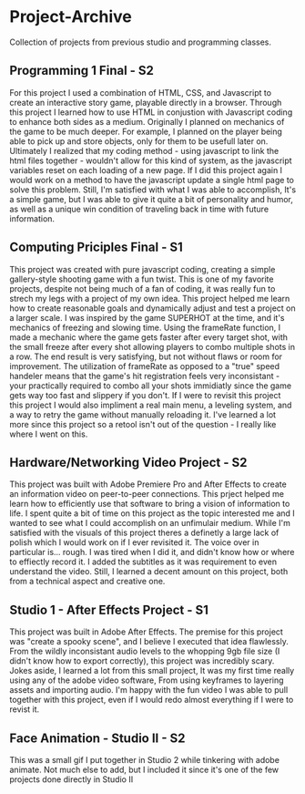 # Project-Archive
Collection of projects from previous studio and programming classes.


## Programming 1 Final - S2

For this project I used a combination of HTML, CSS, and Javascript to create an interactive story game, playable directly in a browser. Through this project I learned how to use HTML in conjustion with Javascript coding to enhance both sides as a medium. Originally I planned on mechanics of the game to be much deeper. For example, I planned on the player being able to pick up and store objects, only for them to be usefull later on. Ultimately I realized that my coding method - using javascript to link the html files together - wouldn't allow for this kind of system, as the javascript variables reset on each loading of a new page. If I did this project again I would work on a method to have the javascript update a single html page to solve this problem. Still, I'm satisfied with what I was able to accomplish, It's a simple game, but I was able to give it quite a bit of personality and humor, as well as a unique win condition of traveling back in time with future information.

## Computing Priciples Final - S1

This project was created with pure javascript coding, creating a simple gallery-style shooting game with a fun twist. This is one of my favorite projects, despite not being much of a fan of coding, it was really fun to strech my legs with a project of my own idea. This project helped me learn how to create reasonable goals and dynamically adjust and test a project on a larger scale. I was inspired by the game SUPERHOT at the time, and it's mechanics of freezing and slowing time. Using the frameRate function, I made a mechanic where the game gets faster after every target shot, with the small freeze after every shot allowing players to combo multiple shots in a row. The end result is very satisfying, but not without flaws or room for improvement. The utilization of frameRate as opposed to a "true" speed handeler means that the game's hit registration feels very inconsistant - your practically required to combo all your shots immidiatly since the game gets way too fast and slippery if you don't. If I were to revisit this project this project I would also impliment a real main menu, a leveling system, and a way to retry the game without manually reloading it. I've learned a lot more since this project so a retool isn't out of the question - I really like where I went on this.

## Hardware/Networking Video Project - S2

This project was built with Adobe Premiere Pro and After Effects to create an information video on peer-to-peer connections. This prject helped me learn how to efficiently use that software to bring a vision of information to life. I spent quite a bit of time on this project as the topic interested me and I wanted to see what I could accomplish on an unfimulair medium. While I'm satisfied with the visuals of this project theres a definetly a large lack of polish which I would work on if I ever revisited it. The voice over in particular is... rough. I was tired when I did it, and didn't know how or where to effiectly record it. I added the subtitles as it was requirement to even understand the video. Still, I learned a decent amount on this project, both from a technical aspect and creative one.

## Studio 1 - After Effects Project - S1

This project was built in Adobe After Effects. The premise for this project was "create a spooky scene", and I believe I executed that idea flawlessly. From the wildly inconsistant audio levels to the whopping 9gb file size (I didn't know how to export correctly), this project was incredibly scary. Jokes aside, I learned a lot from this small project, It was my first time really using any of the adobe video software, From using keyframes to layering assets and importing audio. I'm happy with the fun video I was able to pull together with this project, even if I would redo almost everything if I were to revist it.

## Face Animation - Studio II - S2

This was a small gif I put together in Studio 2 while tinkering with adobe animate. Not much else to add, but I included it since it's one of the few projects done directly in Studio II
